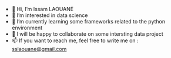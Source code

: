 - 👋 Hi, I’m Issam LAOUANE
- 👀 I’m interested in data science
- 🌱 I’m currently learning some frameworks related to the python environment
- 💞️ I will be happy to collaborate on some intersting data project
- 📫 If you want to reach me, feel free to write me on : sslaouane@gmail.com

<!---
iss3110/iss3110 is a ✨ special ✨ repository because its `README.md` (this file) appears on your GitHub profile.
You can click the Preview link to take a look at your changes.
--->
